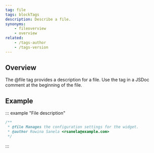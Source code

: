 ```yaml
---
tag: file
tags: blockTags
description: Describe a file.
synonyms:
    - fileoverview
    - overview
related:
    - /tags-author
    - /tags-version
---
```


## Overview

The @file tag provides a description for a file. Use the tag in a JSDoc comment at the beginning of
the file.


## Example

::: example "File description"

```js
/**
 * @file Manages the configuration settings for the widget.
 * @author Rowina Sanela <rsanela@example.com>
 */
```
:::
